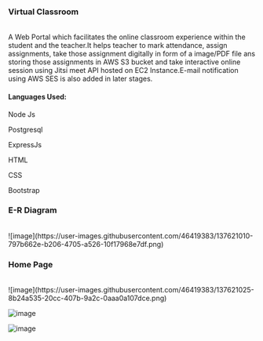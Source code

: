  <h3>Virtual Classroom</h3>
 </br>
A Web Portal which facilitates the online classroom experience within the student and the teacher.It helps teacher to mark attendance, assign assignments, take those assignment digitally in form of a image/PDF file ans storing those assignments in AWS S3 bucket and take interactive online session using Jitsi meet API hosted on EC2 Instance.E-mail notification using AWS SES is also added in later stages.</br>

<div>
<h4>Languages Used:</h4>
  <p>Node Js</p>
  <p>Postgresql</p>
  <p>ExpressJs</p>
  <p>HTML</p>
  <p>CSS</p>
  <p>Bootstrap</p>
</div>



<h3>E-R Diagram</h3></br>
![image](https://user-images.githubusercontent.com/46419383/137621010-797b662e-b206-4705-a526-10f17968e7df.png)</br>

<h3>Home Page</h3>
</br>
![image](https://user-images.githubusercontent.com/46419383/137621025-8b24a535-20cc-407b-9a2c-0aaa0a107dce.png)</br>

![image](https://user-images.githubusercontent.com/46419383/137621037-0d7044a8-ae81-47e4-8f50-29699662deaa.png)</br>

![image](https://user-images.githubusercontent.com/46419383/137621041-caf6243e-9347-419c-8a6c-0cf6935b0986.png)</br>
